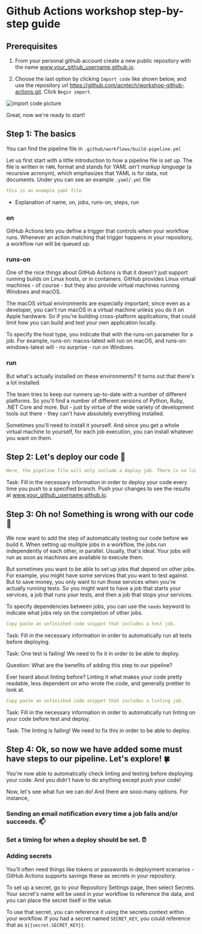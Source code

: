 # Github Actions workshop step-by-step guide

## Prerequisites

1. From your personal github account create a new public repository with the name www.your_github_username.github.io. 

2. Choose the last option by clicking `Import code` like shown below, and use the repository url 
https://github.com/acntech/workshop-github-actions.git. Click `Begin import`.

  ![import code picture](https://github.com/acntech/workshop-github-actions/blob/develop/pictures/import_code.png)

Great, now we're ready to start!

## Step 1: The basics 

You can find the pipeline file in `.github/workflows/build-pipeline.yml`

Let us first start with a little introduction to how a pipeline file is set up. The file is written in `YAML` format and stands for *YAML ain’t markup language* (a recursive acronym), which emphasizes that YAML is for data, not documents. Under you can see an example `.yaml`/`.yml` file

```yaml
this is an example yaml file
```
* Explanation of name, on, jobs, runs-on, steps, run

### on

GitHub Actions lets you define a trigger that controls when your workflow runs. Whenever an action matching that trigger happens in your repository, a workflow run will be queued up.

### runs-on

One of the nice things about GitHub Actions is that it doesn't just support running builds on Linux hosts, or in containers. GitHub provides Linux virtual machines - of course - but they also provide virtual machines running Windows and macOS.

The macOS virtual environments are especially important, since even as a developer, you can't run macOS in a virtual machine unless you do it on Apple hardware. So if you're building cross-platform applications, that could limit how you can build and test your own application locally.

To specify the host type, you indicate that with the runs-on parameter for a job. For example, runs-on: macos-latest will run on macOS, and runs-on: windows-latest will - no surprise - run on Windows. 

### run

But what's actually installed on these environments? It turns out that there's a lot installed.

The team tries to keep our runners up-to-date with a number of different platforms. So you'll find a number of different versions of Python, Ruby, .NET Core and more. But - just by virtue of the wide variety of development tools out there - they can't have absolutely everything installed.

Sometimes you'll need to install it yourself. And since you get a whole virtual machine to yourself, for each job execution, you can install whatever you want on them.

## Step 2: Let's deploy our code 🚀

```yaml
Here, the pipeline file will only include a deploy job. There is no linting nor testing.
```

Task: Fill in the necessary information in order to deploy your code every time you push to a specified branch. Push your changes to see the results at www.your_github_username.github.io.

## Step 3: Oh no! Something is wrong with our code 🐛

We now want to add the step of automatically testing our code before we build it. When setting up mulitple jobs in a workflow, the jobs run independently of each other, in parallel. Usually, that's ideal. Your jobs will run as soon as machines are available to execute them.

But sometimes you want to be able to set up jobs that depend on other jobs. For example, you might have some services that you want to test against. But to save money, you only want to run those services when you're actually running tests. So you might want to have a job that starts your services, a job that runs your tests, and then a job that stops your services.

To specify dependencies between jobs, you can use the `needs` keyword to indicate what jobs rely on the completion of other jobs.

```yaml
Copy paste an unfinished code snippet that includes a test job.
```

Task: Fill in the necessary information in order to automatically run all tests before deploying. 

Task: One test is failing! We need to fix it in order to be able to deploy. 

Question: What are the benefits of adding this step to our pipeline?

Ever heard about linting before? Linting it what makes your code pretty readable, less dependent on who wrote the code, and generally prettier to look at.

```yaml
Copy paste an unfinished code snippet that includes a linting job.
```
  
Task: Fill in the necessary information in order to automatically run linting on your code before test and deploy.
  
Task: The linting is failing! We need to fix this in order to be able to deploy.
  
## Step 4: Ok, so now we have added some must have steps to our pipeline. Let's explore! 🍀

You're now able to automatically check linting and testing before deploying your code. And you didn't have to do anything except push your code!

Now, let's see what fun we can do! And there are sooo many options. For instance,

### Sending an email notification every time a job fails and/or succeeds. 📫
  
### Set a timing for when a deploy should be set. ⏰
  
### Adding secrets 

You'll often need things like tokens or passwords in deployment scenarios - GitHub Actions supports savings these as secrets in your repository.

To set up a secret, go to your Repository Settings page, then select Secrets. Your secret's name will be used in your workflow to reference the data, and you can place the secret itself in the value.
  
To use that secret, you can reference it using the secrets context within your workflow. If you had a secret named `SECRET_KEY`, you could reference that as `${{secret.SECRET_KEY}}`.
